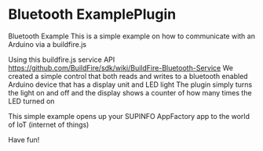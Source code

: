 # Bluetooth ExamplePlugin

Bluetooth Example
This is a simple example on how to communicate with an Arduino via a buildfire.js

Using this buildfire.js service API https://github.com/BuildFire/sdk/wiki/BuildFire-Bluetooth-Service
We created a simple control that both reads and writes to a bluetooth enabled Arduino device that has a display unit and LED light
The plugin simply turns the light on and off and the display shows a counter of how many times the LED turned on

This simple example opens up your SUPINFO AppFactory app to the world of IoT (internet of things)

Have fun!
